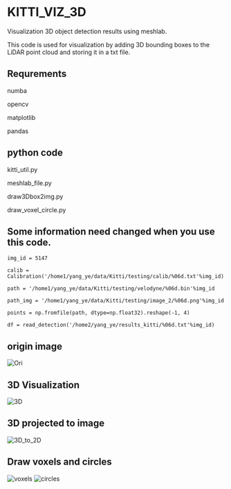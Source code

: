 # KITTI_VIZ_3D
Visualization 3D object detection results using meshlab.

This code is used for visualization by adding 3D bounding boxes to the LiDAR point cloud and storing it in a txt file.

## Requrements

numba

opencv

matplotlib

pandas


## python code

kitti_util.py

meshlab_file.py       

draw3Dbox2img.py

draw_voxel_circle.py  

## Some information need changed when you use this code.

```
img_id = 5147

calib = Calibration('/home1/yang_ye/data/Kitti/testing/calib/%06d.txt'%img_id)

path = '/home1/yang_ye/data/Kitti/testing/velodyne/%06d.bin'%img_id

path_img = '/home1/yang_ye/data/Kitti/testing/image_2/%06d.png'%img_id

points = np.fromfile(path, dtype=np.float32).reshape(-1, 4)

df = read_detection('/home2/yang_ye/results_kitti/%06d.txt'%img_id)
```


## origin image
![Ori](https://github.com/yeyang1021/KITTI_VIZ_3D/blob/master/005147.png)

## 3D Visualization

![3D](https://github.com/yeyang1021/KITTI_VIZ_3D/blob/master/snapshot_514700.png)


## 3D projected to image
![3D_to_2D](https://github.com/yeyang1021/KITTI_VIZ_3D/blob/master/5147_img.png)


## Draw voxels and circles
![voxels](https://github.com/yeyang1021/KITTI_VIZ_3D/blob/master/voxel.png)
![circles](https://github.com/yeyang1021/KITTI_VIZ_3D/blob/master/circle.png)
